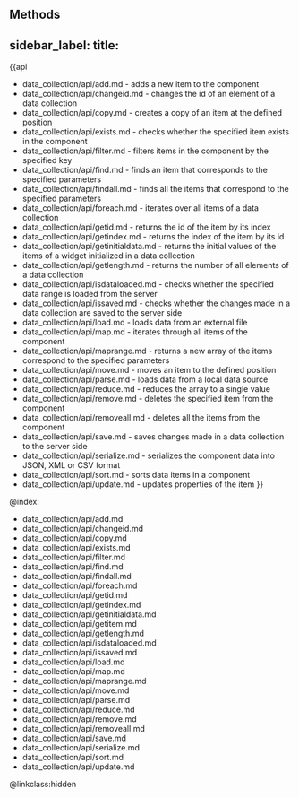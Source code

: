 Methods
---
sidebar_label: 
title: 
---          

{{api
- data_collection/api/add.md - adds a new item to the component
- data_collection/api/changeid.md - changes the id of an element of a data collection
- data_collection/api/copy.md - creates a copy of an item at the defined position
- data_collection/api/exists.md - checks whether the specified item exists in the component
- data_collection/api/filter.md - filters items in the component by the specified key
- data_collection/api/find.md - finds an item that corresponds to the specified parameters
- data_collection/api/findall.md - finds all the items that correspond to the specified parameters
- data_collection/api/foreach.md - iterates over all items of a data collection
- data_collection/api/getid.md - returns the id of the item by its index
- data_collection/api/getindex.md - returns the index of the item by its id
- data_collection/api/getinitialdata.md - returns the initial values of the items of a widget initialized in a data collection 
- data_collection/api/getlength.md - returns the number of all elements of a data collection
- data_collection/api/isdataloaded.md - checks whether the specified data range is loaded from the server
- data_collection/api/issaved.md - checks whether the changes made in a data collection are saved to the server side
- data_collection/api/load.md - loads data from an external file
- data_collection/api/map.md - iterates through all items of the component
- data_collection/api/maprange.md - returns a new array of the items correspond to the specified parameters
- data_collection/api/move.md - moves an item to the defined position
- data_collection/api/parse.md - loads data from a local data source
- data_collection/api/reduce.md - reduces the array to a single value
- data_collection/api/remove.md - deletes the specified item from the component
- data_collection/api/removeall.md - deletes all the items from the component
- data_collection/api/save.md - saves changes made in a data collection to the server side
- data_collection/api/serialize.md - serializes the component data into JSON, XML or CSV format
- data_collection/api/sort.md - sorts data items in a component
- data_collection/api/update.md - updates properties of the item
}}

@index:
- data_collection/api/add.md
- data_collection/api/changeid.md
- data_collection/api/copy.md
- data_collection/api/exists.md 
- data_collection/api/filter.md
- data_collection/api/find.md 
- data_collection/api/findall.md
- data_collection/api/foreach.md
- data_collection/api/getid.md 
- data_collection/api/getindex.md 
- data_collection/api/getinitialdata.md 
- data_collection/api/getitem.md
- data_collection/api/getlength.md
- data_collection/api/isdataloaded.md
- data_collection/api/issaved.md 
- data_collection/api/load.md
- data_collection/api/map.md
- data_collection/api/maprange.md
- data_collection/api/move.md 
- data_collection/api/parse.md
- data_collection/api/reduce.md 
- data_collection/api/remove.md 
- data_collection/api/removeall.md
- data_collection/api/save.md
- data_collection/api/serialize.md 
- data_collection/api/sort.md 
- data_collection/api/update.md 

@linkclass:hidden

